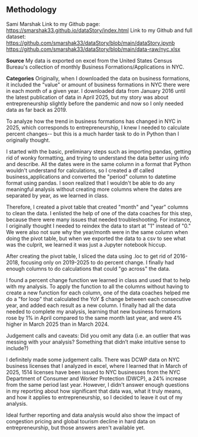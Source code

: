 ## **Methodology**
Sami Marshak
Link to my Github page: https://smarshak33.github.io/dataStory/index.html
Link to my Github and full dataset: https://github.com/smarshak33/dataStory/blob/main/dataStory.ipynb
https://github.com/smarshak33/dataStory/blob/main/data-raw/nyc.xlsx 

**Source** 
My data is exported on excel from the United States Census Bureau's collection of monthly Business Formations/Applications in NYC.

**Categories** 
Originally, when I downloaded the data on business formations, it included the "value" or amount of business formations in NYC there were in each month of a given year. I downloaded data from January 2016 until the latest publication of data in April 2025, but my story was about entrepreneurship slightly before the pandemic and now so I only needed data as far back as 2019. 

To analyze how the trend in business formations has changed in NYC in 2025, which corresponds to entrepreneurship, I knew I needed to calculate percent changes-- but this is a much harder task to do in Python than I originally thought.

I started with the basic, preliminary steps such as importing pandas, getting rid of wonky formatting, and trying to understand the data better using info and describe. All the dates were in the same column in a format that Python wouldn't understand for calculations, so I created a df called business_applications and converted the "period" column to datetime format using pandas. I soon realized that I wouldn't be able to do any meaningful analysis without creating more columns where the dates are separated by year, as we learned in class. 

Therefore, I created a pivot table that created "month" and "year" columns to clean the data. I enlisted the help of one of the data coaches for this step, because there were many issues that needed troubleshooting. For instance, I originally thought I needed to reindex the data to start at "1" instead of "0." We were also not sure why the year/month were in the same column when doing the pivot table, but when we exported the data to a csv to see what was the culprit, we learned it was just a Jupyter notebook hiccup.

After creating the pivot table, I sliced the data using .loc to get rid of 2016-2018, focusing only on 2019-2025 to do percent change. I finally had enough columns to do calculations that could "go across" the data. 

I found a percent change function we learned in class and used that to help with my analysis. To apply the function to all the columns without having to create a new function for each column, one of the data coaches helped me do a "for loop" that calculated the YoY $ change between each consecutive year, and added each result as a new column. I finally had all the data needed to complete my analysis, learning that new business formations rose by 1% in April compared to the same month last year, and were 4% higher in March 2025 than in March 2024. 

Judgement calls and caveats: Did you omit any data (i.e. an outlier that was messing with your analysis? Something that didn’t make intuitive sense to include?)

I definitely made some judgement calls. There was DCWP data on NYC business licenses that I analyzed in excel, where I learned that in March of 2025, 1514 licenses have been issued to NYC businesses from the NYC Department of Consumer and Worker Protection (DWCP), a 24% increase from the same period last year. However, I didn't answer enough questions in my reporting about how significant that data was, what it truly means, and how it applies to entrepreneurship, so I decided to leave it out of my analysis.

Ideal further reporting and data analysis would also show the impact of congestion pricing and global tourism decline in hard data on entrepreneurship, but those answers aren't available yet. 
